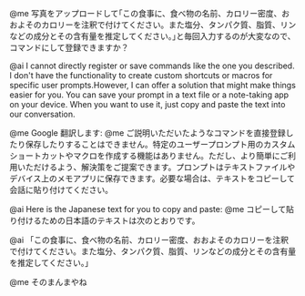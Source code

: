 @me 写真をアップロードして｢この食事に、食べ物の名前、カロリー密度、おおよそのカロリーを注釈で付けてください。また塩分、タンパク質、脂質、リンなどの成分とその含有量を推定してください。｣と毎回入力するのが大変なので、コマンドにして登録できますか？

@ai I cannot directly register or save commands like the one you described. I don't have the functionality to create custom shortcuts or macros for specific user prompts.However, I can offer a solution that might make things easier for you. You can save your prompt in a text file or a note-taking app on your device. When you want to use it, just copy and paste the text into our conversation.

@me Google 翻訳します:
@me ご説明いただいたようなコマンドを直接登録したり保存したりすることはできません。特定のユーザープロンプト用のカスタムショートカットやマクロを作成する機能はありません。ただし、より簡単にご利用いただけるよう、解決策をご提案できます。プロンプトはテキストファイルやデバイス上のメモアプリに保存できます。必要な場合は、テキストをコピーして会話に貼り付けてください。

@ai Here is the Japanese text for you to copy and paste:
@me コピーして貼り付けるための日本語のテキストは次のとおりです。

@ai 「この食事に、食べ物の名前、カロリー密度、おおよそのカロリーを注釈で付けてください。また塩分、タンパク質、脂質、リンなどの成分とその含有量を推定してください。」

@me そのまんまやね
